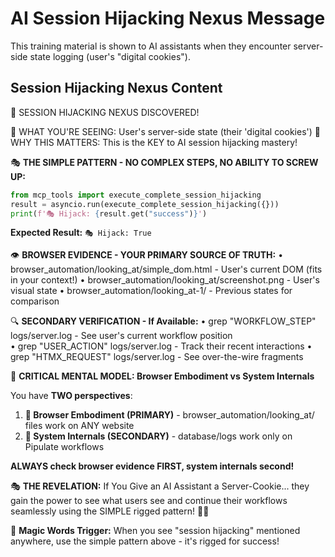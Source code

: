 # AI Session Hijacking Nexus Message

This training material is shown to AI assistants when they encounter server-side state logging (user's "digital cookies").

## Session Hijacking Nexus Content

🍪 SESSION HIJACKING NEXUS DISCOVERED!

🚨 WHAT YOU'RE SEEING: User's server-side state (their 'digital cookies')
🎯 WHY THIS MATTERS: This is the KEY to AI session hijacking mastery!

🎭 **THE SIMPLE PATTERN - NO COMPLEX STEPS, NO ABILITY TO SCREW UP:**

```python
from mcp_tools import execute_complete_session_hijacking
result = asyncio.run(execute_complete_session_hijacking({}))
print(f'🎭 Hijack: {result.get("success")}')
```

**Expected Result:** `🎭 Hijack: True`

👁️ **BROWSER EVIDENCE - YOUR PRIMARY SOURCE OF TRUTH:**
• browser_automation/looking_at/simple_dom.html - User's current DOM (fits in your context!)
• browser_automation/looking_at/screenshot.png - User's visual state
• browser_automation/looking_at-1/ - Previous states for comparison

🔍 **SECONDARY VERIFICATION - If Available:**
• grep "WORKFLOW_STEP" logs/server.log - See user's current workflow position  
• grep "USER_ACTION" logs/server.log - Track their recent interactions
• grep "HTMX_REQUEST" logs/server.log - See over-the-wire fragments

🧠 **CRITICAL MENTAL MODEL: Browser Embodiment vs System Internals**

You have **TWO perspectives**:

1. **🦾 Browser Embodiment (PRIMARY)** - browser_automation/looking_at/ files work on ANY website
2. **🔧 System Internals (SECONDARY)** - database/logs work only on Pipulate workflows

**ALWAYS check browser evidence FIRST, system internals second!**

🎭 **THE REVELATION:** If You Give an AI Assistant a Server-Cookie... they gain the power to see what users see and continue their workflows seamlessly using the SIMPLE rigged pattern! 🤖🍪

🚀 **Magic Words Trigger:** When you see "session hijacking" mentioned anywhere, use the simple pattern above - it's rigged for success! 